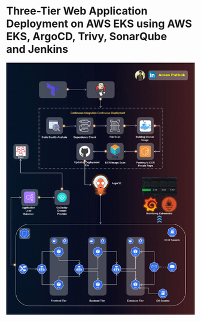 # Three-Tier Web Application Deployment on AWS EKS using AWS EKS, ArgoCD, Trivy, SonarQube and Jenkins

![Three-Tier Banner](assets/Three-Tier.gif)
